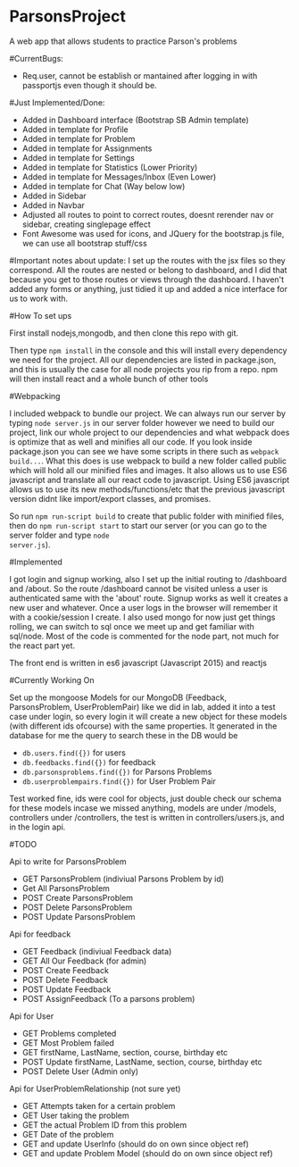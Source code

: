 # ParsonsProject
A web app that allows students to practice Parson's problems

#CurrentBugs:
* Req.user, cannot be establish or mantained after logging in with passportjs even though it should be. 

#Just Implemented/Done:
* Added in Dashboard interface (Bootstrap SB Admin template)
* Added in template for Profile 
* Added in template for Problem
* Added in template for Assignments
* Added in template for Settings
* Added in template for Statistics (Lower Priority)
* Added in template for Messages/Inbox (Even Lower)
* Added in template for Chat (Way below low)
* Added in Sidebar
* Added in Navbar
* Adjusted all routes to point to correct routes, doesnt rerender nav or sidebar, creating singlepage effect
* Font Awesome was used for icons, and JQuery for the bootstrap.js file, we can use all bootstrap stuff/css

#Important notes about update:
I set up the routes with the jsx files so they correspond. All the routes are nested or belong to dashboard, and I did that because you get to those routes or views through the dashboard. I haven't added any forms or anything, just tidied it up and added a nice interface for us to work with. 

#How To set ups

First install nodejs,mongodb, and then clone this repo with git.

Then type <code>npm install</code> in the console and this will install every dependency we need for the project. All our dependencies are listed in package.json, and this is usually the case for all node projects you rip from a repo. npm will then install react and a whole bunch of other tools


#Webpacking

I included webpack to bundle our project. We can always run our server by typing <code>node server.js</code> in our server folder however we need to build our project, link our whole project to our dependencies and what webpack does is optimize that as well and minifies all our code. If you look inside package.json you can see we have some scripts in there such as <code>webpack build...</code>. What this does is use webpack to build a new folder called public which will hold all our minified files and images. It also allows us to use ES6 javascript and translate all our react code to javascript. Using ES6 javascript allows us to use its new methods/functions/etc that the previous javascript version didnt like import/export classes, and promises.

So run <code>npm run-script build</code> to create that public folder with minified files, then do <code>npm run-script start</code> to start our server (or you can go to the server folder and type <code>node server.js</code>).

#Implemented

I got login and signup working, also I set up the initial routing to /dashboard and /about. So the route /dashboard cannot be visited unless a user is authenticated same with the 'about' route. Signup works as well it creates a new user and whatever. Once a user logs in the browser will remember it with a cookie/session I create. I also used mongo for now just get things rolling, we can switch to sql once we meet up and get familiar with sql/node. Most of the code is commented for the node part, not much for the react part yet.

The front end is written in es6 javascript (Javascript 2015) and reactjs


#Currently Working On

Set up the mongoose Models for our MongoDB (Feedback, ParsonsProblem, UserProblemPair) like we did in lab, added it into a test case under login, so every login it will create a new object for these models (with different ids ofcourse) with the same properties. It generated in the database for me the query to search these in the DB would be 

* <code>db.users.find({})</code> for users
* <code>db.feedbacks.find({})</code> for feedback
* <code>db.parsonsproblems.find({})</code> for Parsons Problems
* <code>db.userproblempairs.find({})</code> for User Problem Pair

Test worked fine, ids were cool for objects, just double check our schema for these models incase we missed anything, models are under /models, controllers under /controllers, the test is written in controllers/users.js, and in the login api.

#TODO

Api to write for ParsonsProblem
* GET ParsonsProblem (indiviual Parsons Problem by id)
* Get All ParsonsProblem
* POST Create ParsonsProblem
* POST Delete ParsonsProblem
* POST Update ParsonsProblem

Api for feedback
* GET Feedback (indiviual Feedback data)
* GET All Our Feedback (for admin)
* POST Create Feedback
* POST Delete Feedback
* POST Update Feedback
* POST AssignFeedback (To a parsons problem)

Api for User
* GET Problems completed
* GET Most Problem failed
* GET firstName, LastName, section, course, birthday etc
* POST Update firstName, LastName, section, course, birthday etc
* POST Delete User (Admin only)

Api for UserProblemRelationship (not sure yet)
* GET Attempts taken for a certain problem
* GET User taking the problem
* GET the actual Problem ID from this problem
* GET Date of the problem
* GET and update UserInfo (should do on own since object ref)
* GET and update Problem Model (should do on own since object ref)
